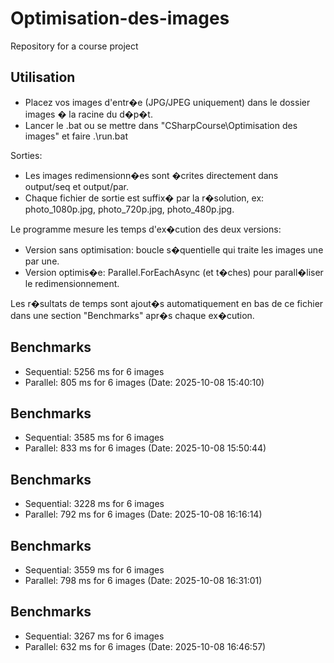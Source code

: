 # Optimisation-des-images
Repository for a course project

## Utilisation
- Placez vos images d'entr�e (JPG/JPEG uniquement) dans le dossier images � la racine du d�p�t.
- Lancer le .bat ou se mettre dans "CSharpCourse\Optimisation des images" et faire .\run.bat

Sorties:
- Les images redimensionn�es sont �crites directement dans output/seq et output/par. 
- Chaque fichier de sortie est suffix� par la r�solution, ex: photo_1080p.jpg, photo_720p.jpg, photo_480p.jpg.

Le programme mesure les temps d'ex�cution des deux versions:
- Version sans optimisation: boucle s�quentielle qui traite les images une par une.
- Version optimis�e: Parallel.ForEachAsync (et t�ches) pour parall�liser le redimensionnement.

Les r�sultats de temps sont ajout�s automatiquement en bas de ce fichier dans une section "Benchmarks" apr�s chaque ex�cution.

## Benchmarks
- Sequential: 5256 ms for 6 images
- Parallel: 805 ms for 6 images
(Date: 2025-10-08 15:40:10)


## Benchmarks
- Sequential: 3585 ms for 6 images
- Parallel: 833 ms for 6 images
(Date: 2025-10-08 15:50:44)


## Benchmarks
- Sequential: 3228 ms for 6 images
- Parallel: 792 ms for 6 images
(Date: 2025-10-08 16:16:14)


## Benchmarks
- Sequential: 3559 ms for 6 images
- Parallel: 798 ms for 6 images
(Date: 2025-10-08 16:31:01)


## Benchmarks
- Sequential: 3267 ms for 6 images
- Parallel: 632 ms for 6 images
(Date: 2025-10-08 16:46:57)

